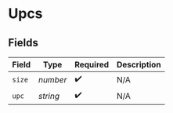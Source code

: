 # Upcs


## Fields

| Field              | Type               | Required           | Description        |
| ------------------ | ------------------ | ------------------ | ------------------ |
| `size`             | *number*           | :heavy_check_mark: | N/A                |
| `upc`              | *string*           | :heavy_check_mark: | N/A                |
